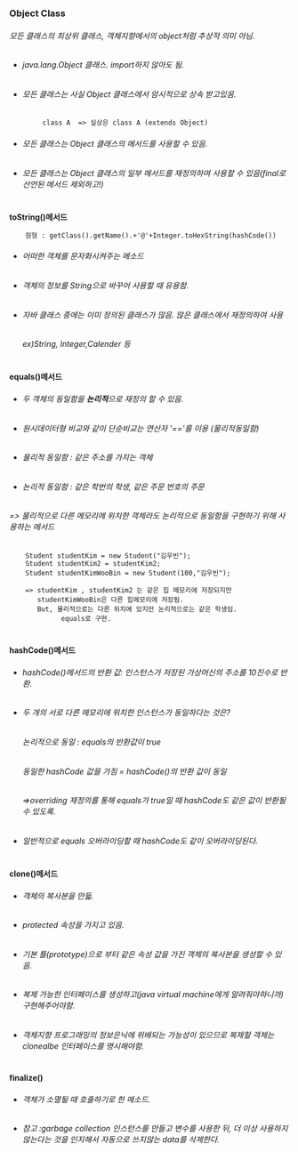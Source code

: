 ### Object Class 
 ###### 모든 클래스의 최상위 클래스, 객체지향에서의 object처럼 추상적 의미 아님. 
 * ###### java.lang.Object 클래스. import하지 않아도 됨.
 * ###### 모든 클래스는 사실 Object 클래스에서 암시적으로 상속 받고있음.  

            class A  => 실상은 class A (extends Object) 
 * ###### 모든 클래스는 Object 클래스의 메서드를 사용할 수 있음.
 * ###### 모든 클래스는 Object 클래스의 일부 메서드를 재정의하여 사용할 수 있음(final로 선언된 메서드 제외하고!)
# 
 **toString()메서드**  
 
        원형 : getClass().getName().+'@'+Integer.toHexString(hashCode())
 * ###### 어떠한 객체를 문자화시켜주는 메소드       
 * ###### 객체의 정보를 String으로 바꾸어 사용할 때 유용함.
 * ###### 자바 클래스 중에는 이미 정의된 클래스가 많음. 많은 클래스에서 재정의하여 사용
   ###### ex)String, Integer,Calender 등
#
 **equals()메서드**
* ###### 두 객체의 동일함을 **논리적**으로 재정의 할 수 있음.
* ###### 원시데이터형 비교와 같이 단순비교는 연산자 '=='를 이용 (물리적동일함)
* ###### 물리적 동일함 : 같은 주소를 가지는 객체
* ###### 논리적 동일함 : 같은 학번의 학생, 같은 주문 번호의 주문
 
 ###### => 물리적으로 다른 메모리에 위치한 객체라도 논리적으로 동일함을 구현하기 위해 사용하는 메서드
        Student studentKim = new Student("김우빈");
        Student studentKim2 = studentKim2;
        Student studentKimWooBin = new Student(100,"김우빈");
        
        => studentKim , studentKim2 는 같은 힙 메모리에 저장되지만
           studentKimWooBin은 다른 힙메모리에 저장됨. 
           But, 물리적으로는 다른 위치에 있지만 논리적으로는 같은 학생임.
                 equals로 구현.
                 
 #
**hashCode()메서드**
 * ###### hashCode()메서드의 반환 값: 인스턴스가 저장된 가상머신의 주소를 10진수로 반환.
 * ###### 두 개의 서로 다른 메모리에 위치한 인스턴스가 동일하다는 것은? 
   ###### 논리적으로 동일 : equals의 반환값이 true
   ###### 동일한 hashCode 값을 가짐 = hashCode()의 반환 값이 동일 
   ###### =>overriding 재정의를 통해 equals가 true일 때 hashCode도 같은 값이 반환될 수 있도록.
 * ###### 일반적으로 equals 오버라이딩할 때 hashCode도 같이 오버라이딩된다. 

#
**clone()메서드**
 * ###### 객체의 복사본을 만듧.
 * ###### protected 속성을 가지고 있음.
 * ###### 기본 틀(prototype)으로 부터 같은 속성 값을 가진 객체의 복사본을 생성할 수 있음.
 * ###### 복제 가능한 인터페이스를 생성하고(java virtual machine에게 알려줘야하니까) 구현해주어야함. 
 * ###### 객체지향 프로그래밍의 정보은닉에 위배되는 가능성이 있으므로 복제할 객체는 clonealbe 인터페이스를 명시해야함.
#
**finalize()**
* ###### 객체가 소멸될 때 호출하기로 한 메소드.
* ###### 참고 :garbage collection 인스턴스를 만들고 변수를 사용한 뒤, 더 이상 사용하지 않는다는 것을 인지해서 자동으로 쓰지않는 data를 삭제한다. 
